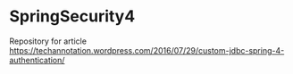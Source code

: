 # SpringSecurity4
Repository for article https://techannotation.wordpress.com/2016/07/29/custom-jdbc-spring-4-authentication/
